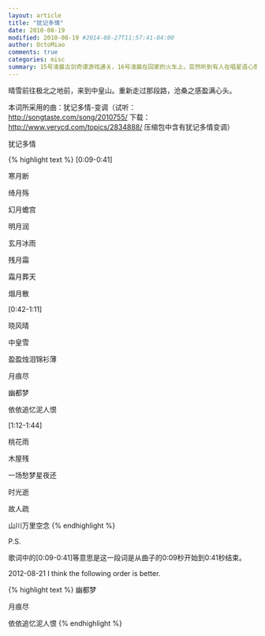 ```yaml
---
layout: article
title: "犹记多情"
date: 2010-08-19
modified: 2010-08-19 #2014-08-27T11:57:41-04:00
author: OctoMiao
comments: true
categories: misc
summary: 15号凌晨古剑奇谭游戏通关，16号凌晨在回家的火车上，突然听到有人在唱星语心愿，很有感触，就把歌词改掉了。
---
```


晴雪前往极北之地前，来到中皇山。重新走过那段路，沧桑之感盈满心头。

本词所采用的曲：犹记多情-变调（试听： http://songtaste.com/song/2010755/ 下载：http://www.verycd.com/topics/2834888/ 压缩包中含有犹记多情变调）

犹记多情

{% highlight text %}
[0:09-0:41]

寒月断

绮月殇

幻月蟾宫

明月润

玄月冰雨

残月霜

霜月葬天

烟月散

[0:42-1:11]

晓风晴

中皇雪

盈盈烛泪锦衫薄

月痕尽

幽都梦

依依追忆泥人恨

[1:12-1:44]

桃花雨

木屋残

一场愁梦星夜还

时光逝

故人疏

山川万里空念
{% endhighlight %}

P.S.

歌词中的[0:09-0:41]等意思是这一段词是从曲子的0:09秒开始到0:41秒结束。

2012-08-21 I think the following order is better.

{% highlight text %}
幽都梦

月痕尽

依依追忆泥人恨
{% endhighlight %}
